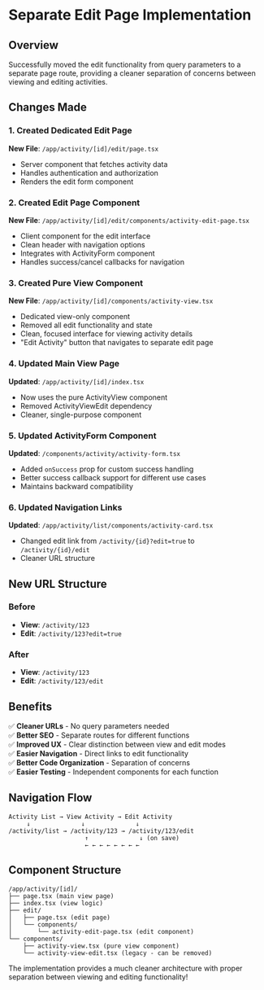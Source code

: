 # Separate Edit Page Implementation

## Overview

Successfully moved the edit functionality from query parameters to a separate page route, providing a cleaner separation of concerns between viewing and editing activities.

## Changes Made

### 1. Created Dedicated Edit Page

**New File**: `/app/activity/[id]/edit/page.tsx`

- Server component that fetches activity data
- Handles authentication and authorization
- Renders the edit form component

### 2. Created Edit Page Component

**New File**: `/app/activity/[id]/edit/components/activity-edit-page.tsx`

- Client component for the edit interface
- Clean header with navigation options
- Integrates with ActivityForm component
- Handles success/cancel callbacks for navigation

### 3. Created Pure View Component

**New File**: `/app/activity/[id]/components/activity-view.tsx`

- Dedicated view-only component
- Removed all edit functionality and state
- Clean, focused interface for viewing activity details
- "Edit Activity" button that navigates to separate edit page

### 4. Updated Main View Page

**Updated**: `/app/activity/[id]/index.tsx`

- Now uses the pure ActivityView component
- Removed ActivityViewEdit dependency
- Cleaner, single-purpose component

### 5. Updated ActivityForm Component

**Updated**: `/components/activity/activity-form.tsx`

- Added `onSuccess` prop for custom success handling
- Better success callback support for different use cases
- Maintains backward compatibility

### 6. Updated Navigation Links

**Updated**: `/app/activity/list/components/activity-card.tsx`

- Changed edit link from `/activity/{id}?edit=true` to `/activity/{id}/edit`
- Cleaner URL structure

## New URL Structure

### Before

- **View**: `/activity/123`
- **Edit**: `/activity/123?edit=true`

### After

- **View**: `/activity/123`
- **Edit**: `/activity/123/edit`

## Benefits

✅ **Cleaner URLs** - No query parameters needed  
✅ **Better SEO** - Separate routes for different functions  
✅ **Improved UX** - Clear distinction between view and edit modes  
✅ **Easier Navigation** - Direct links to edit functionality  
✅ **Better Code Organization** - Separation of concerns  
✅ **Easier Testing** - Independent components for each function

## Navigation Flow

```
Activity List → View Activity → Edit Activity
     ↓              ↓              ↓
/activity/list → /activity/123 → /activity/123/edit
                     ↑              ↓ (on save)
                     ← ← ← ← ← ← ← ←
```

## Component Structure

```
/app/activity/[id]/
├── page.tsx (main view page)
├── index.tsx (view logic)
├── edit/
│   ├── page.tsx (edit page)
│   └── components/
│       └── activity-edit-page.tsx (edit component)
└── components/
    ├── activity-view.tsx (pure view component)
    └── activity-view-edit.tsx (legacy - can be removed)
```

The implementation provides a much cleaner architecture with proper separation between viewing and editing functionality!
